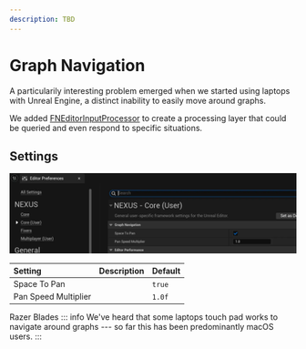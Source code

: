 ```yaml
---
description: TBD
---
```


# Graph Navigation


A particularily interesting problem emerged when we started using laptops with Unreal Engine, a distinct inability to easily move around graphs. 

We added [FNEditorInputProcessor](input-processor.md) to create a processing layer that could be queried and even respond to specific situations.

## Settings

![Graph Navigation: Settings](graph-navigation-settings.webp)

|Setting|Description|Default|
|:--|:--|:--|
|Space To Pan| | `true` |
|Pan Speed Multiplier| | `1.0f` |

Razer Blades
::: info
We've heard that some laptops touch pad works to navigate around graphs --- so far this has been predominantly macOS users.
:::